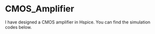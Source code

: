 # CMOS_Amplifier
I have designed a CMOS amplifier in Hspice. You can find the simulation codes below. 
